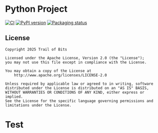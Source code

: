 # Python Project

<!--- BADGES: START --->
[![CI](https://github.com/trailofbits/python-project/actions/workflows/tests.yml/badge.svg)](https://github.com/trailofbits/python-project/actions/workflows/tests.yml)
[![PyPI version](https://badge.fury.io/py/python-project.svg)](https://pypi.org/project/python-project)
[![Packaging status](https://repology.org/badge/tiny-repos/python:python-project.svg)](https://repology.org/project/python:python-project/versions)
<!--- BADGES: END --->



## License
```
Copyright 2025 Trail of Bits

Licensed under the Apache License, Version 2.0 (the "License");
you may not use this file except in compliance with the License.

You may obtain a copy of the License at
    http://www.apache.org/licenses/LICENSE-2.0

Unless required by applicable law or agreed to in writing, software
distributed under the License is distributed on an "AS IS" BASIS,
WITHOUT WARRANTIES OR CONDITIONS OF ANY KIND, either express or implied.
See the License for the specific language governing permissions and
limitations under the License.
```
# Test
